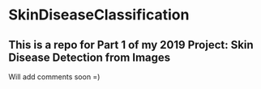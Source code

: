 # SkinDiseaseClassification
## This is a repo for Part 1 of my 2019 Project: Skin Disease Detection from Images

Will add comments soon =)
